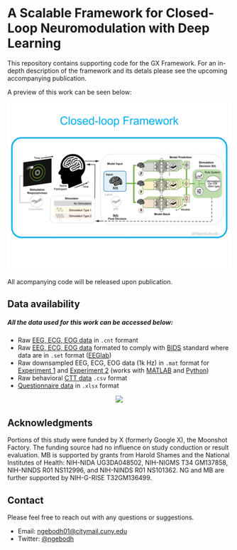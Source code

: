 # A Scalable Framework for Closed-Loop Neuromodulation with Deep Learning

This repository contains supporting code for the GX Framework. For an in-depth description of the framework and its detals please see the upcoming accompanying publication.

A preview of this work can be seen below: 

<p align="center">
  <img src="https://github.com/ngebodh/GX_DL_Framework/blob/main/GX_DL_GIF_05132022_Short.gif">
</p>
All acompanying code will be released upon publication. 

## Data availability
##### All the data used for this work can be accessed below:
* Raw [EEG, ECG, EOG data](https://zenodo.org/record/4456079#.YOYCLuhKguW) in `.cnt` formant
* Raw [EEG, ECG, EOG data](https://openneuro.org/datasets/ds003670/versions/1.1.0) formated to comply with [BIDS](https://bids.neuroimaging.io/) standard where data are in `.set` format ([EEGlab](https://sccn.ucsd.edu/eeglab/index.php))
* Raw downsampled EEG, ECG, EOG data (1k Hz) in `.mat` format for [Experiment 1](https://zenodo.org/record/3840615#.YOYKfehKguU) and [Experiment 2](https://zenodo.org/record/3840617#.YOYKj-hKguU) (works with [MATLAB](https://www.mathworks.com/help/matlab/ref/load.html) and [Python](https://scipy-cookbook.readthedocs.io/items/Reading_mat_files.html))
* Raw behavioral [CTT data](https://zenodo.org/record/4456079#.YOYCLuhKguW) `.csv` format
* [Questionnaire data](https://zenodo.org/record/4456079/files/GX_Subject%20Info%20%26%20Behavioral%20Data.xlsx?download=1) in `.xlsx` format

<p align="center">
  <img src="https://user-images.githubusercontent.com/31016876/139349320-4344ba64-0bde-4f06-9db4-e0903d64e425.gif">
</p>


## Acknowledgments

Portions of this study were funded by X (formerly Google X), the Moonshot Factory. The funding source had no influence on study conduction or result evaluation. MB is supported by grants from Harold Shames and the National Institutes of Health: NIH-NIDA UG3DA048502, NIH-NIGMS T34 GM137858, NIH-NINDS R01 NS112996, and NIH-NINDS R01 NS101362. NG and MB are further supported by NIH-G-RISE T32GM136499. 


## Contact

Please feel free to reach out with any questions or suggestions.
* Email: ngebodh01@citymail.cuny.edu
* Twitter: [@ngebodh](https://twitter.com/nigelgebodh)
